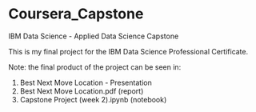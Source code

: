 # Coursera_Capstone
IBM Data Science - Applied Data Science Capstone

This is my final project for the IBM Data Science Professional Certificate.

Note: the final product of the project can be seen in:
  1. Best Next Move Location - Presentation
  2. Best Next Move Location.pdf (report)
  3. Capstone Project (week 2).ipynb (notebook) 
